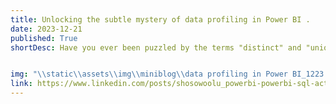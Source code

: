 ```yaml
---
title: Unlocking the subtle mystery of data profiling in Power BI . 
date: 2023-12-21
published: True
shortDesc: Have you ever been puzzled by the terms "distinct" and "unique" when working with data? 🤔Scratching your head, wondering about the  differences if any?  


img: "\\static\\assets\\img\\miniblog\\data profiling in Power BI_1223.gif"
link: https://www.linkedin.com/posts/shosowoolu_powerbi-powerbi-sql-activity-7143656314882199553-dX9T?utm_source=share&utm_medium=member_desktop
---
```

